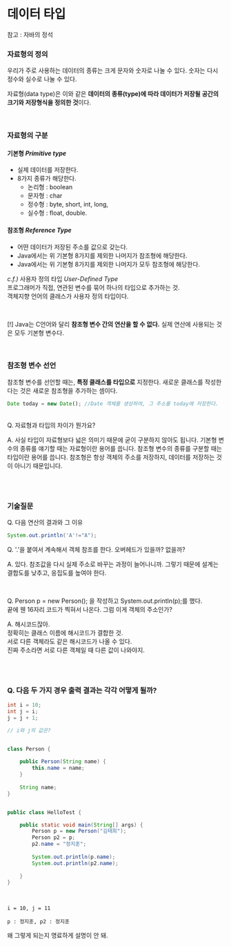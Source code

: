 # 데이터 타입

참고 : 자바의 정석

### 자료형의 정의

우리가 주로 사용하는 데이터의 종류는 크게 문자와 숫자로 나눌 수 있다.
숫자는 다시 정수와 실수로 나눌 수 있다.

자료형(data type)은 이와 같은
**데이터의 종류(type)에 따라 데이터가 저장될 공간의 크기와 저장형식을 정의한 것**이다.

&nbsp;  
### 자료형의 구분
  
#### 기본형 *Primitive type* 
 - 실제 데이터를 저장한다.
 - 8가지 종류가 해당한다. 
    - 논리형 : boolean
    - 문자형 : char 
    - 정수형 : byte, short, int, long, 
    - 실수형 : float, double. 
    &nbsp;  
#### 참조형 *Reference Type*
  - 어떤 데이터가 저장된 주소를 값으로 갖는다.
  - Java에서는 위 기본형 8가지를 제외한 나머지가 참조형에 해당한다.
  - Java에서는 위 기본형 8가지를 제외한 나머지가 모두 참조형에 해당한다.

  *c.f.)* 사용자 정의 타입 *User-Defined Type*  
  프로그래머가 직접, 연관된 변수를 묶어 하나의 타입으로 추가하는 것.  
  객체지향 언어의 클래스가 사용자 정의 타입이다.  
  

&nbsp;  

[!] Java는 C언어와 달리 **참조형 변수 간의 연산을 할 수 없다.** 
실제 연산에 사용되는 것은 모두 기본형 변수다.


&nbsp;  
### 참조형 변수 선언

참조형 변수를 선언할 때는, **특정 클래스를 타입으로** 지정한다.
새로운 클래스를 작성한다는 것은 새로운 참조형을 추가하는 셈이다.

```jsx
Date today = new Date(); //Date 객체를 생성하여, 그 주소를 today에 저장한다.
```



&nbsp;  
Q. 자료형과 타입의 차이가 뭔가요?
&nbsp;  

A. 사실 타입이 자료형보다 넓은 의미기 때문에 굳이 구분하지 않아도 됩니다.
기본형 변수의 종류를 얘기할 때는 자료형이란 용어를 씁니다.
참조형 변수의 종류를 구분할 때는 타입이란 용어를 씁니다.
참조형은 항상 객체의 주소를 저장하지, 데이터를 저장하는 것이 아니기 때문입니다.




&nbsp;  
&nbsp;  


### 기술질문

Q. 다음 연산의 결과와 그 이유 
```java
System.out.println('A'!="A");
```

Q. '.'을 붙여서 계속해서 객체 참조를 한다.
오버헤드가 있을까? 없을까?
&nbsp;  

A.
있다.
참조값을 다시 실제 주소로 바꾸는 과정이 늘어나니까.
그렇기 때문에 설계는 결합도를 낮추고, 응집도를 높여야 한다.

&nbsp;  

Q. Person p = new Person(); 을 작성하고 System.out.println(p);를 했다.  
끝에 웬 16자리 코드가 찍혀서 나온다.
그럼 이게 객체의 주소인가?

A. 해시코드잖아.  
정확히는 클래스 이름에 해시코드가 결합한 것.  
서로 다른 객체라도 같은 해시코드가 나올 수 있다.  
진짜 주소라면 서로 다른 객체일 때 다른 값이 나와야지.


&nbsp;  
&nbsp;  


### Q. 다음 두 가지 경우 출력 결과는 각각 어떻게 될까?
```java
int i = 10; 
int j = i;
j = j + 1;

// i와 j의 값은?
```


```java

class Person {
	
	public Person(String name) {
		this.name = name;
	}
	
	String name;
}


public class HelloTest {

	public static void main(String[] args) {
		Person p = new Person("김태희");
		Person p2 = p;
		p2.name = "정지훈";
		
		System.out.println(p.name);
		System.out.println(p2.name);
	
	}
}

```

&nbsp;  

```
i = 10, j = 11
```

```
p : 정지훈, p2 : 정지훈
```

왜 그렇게 되는지 명료하게 설명이 안 돼.



&nbsp;  

